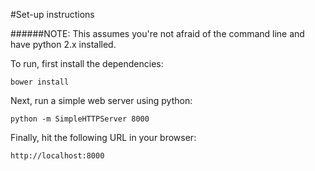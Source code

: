 #Set-up instructions

######NOTE: This assumes you're not afraid of the command line and have python 2.x installed.

To run, first install the dependencies:

    bower install

Next, run a simple web server using python:

    python -m SimpleHTTPServer 8000

Finally, hit the following URL in your browser:

    http://localhost:8000
